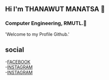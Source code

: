 ## Hi I'm THANAWUT MANATSA  👋
### Computer Engineering, RMUTL.💖
'Welcome to my Profile Github.'

## social
-[FACEBOOK](https://www.facebook.com/thnmnss "Thanawut Manatsa")<br>
-[INSTAGRAM](https://www.instagram.com/thnmns/ "thnmns")<br>
-[INSTAGRAM](https://www.instagram.com/thnmns/ "กินข้าวยังจ๊ะ
")
<!--
**thanawut22/thanawut22** is a ✨ _special_ ✨ repository because its `README.md` (this file) appears on your GitHub profile.

Here are some ideas to get you started:

- 🔭 I’m currently working on ...
- 🌱 I’m currently learning ...
- 👯 I’m looking to collaborate on ...
- 🤔 I’m looking for help with ...
- 💬 Ask me about ...
- 📫 How to reach me: ...
- 😄 Pronouns: ...
- ⚡ Fun fact: ...
-->
